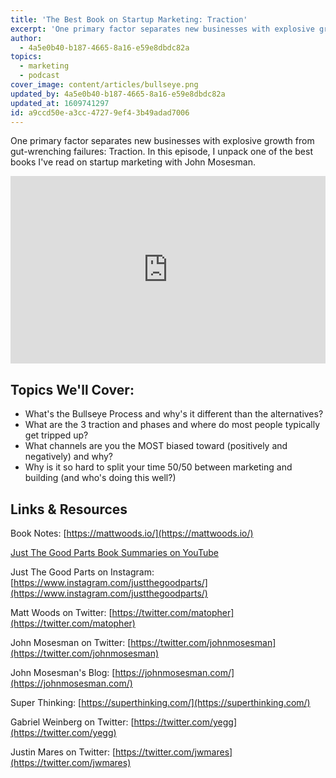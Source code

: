 ```yaml
---
title: 'The Best Book on Startup Marketing: Traction'
excerpt: 'One primary factor separates new businesses with explosive growth from gut-wrenching failures: Traction. In this episode, I unpack one of the best books I''ve read on startup marketing with John Mosesman.'
author:
  - 4a5e0b40-b187-4665-8a16-e59e8dbdc82a
topics:
  - marketing
  - podcast
cover_image: content/articles/bullseye.png
updated_by: 4a5e0b40-b187-4665-8a16-e59e8dbdc82a
updated_at: 1609741297
id: a9ccd50e-a3cc-4727-9ef4-3b49adad7006
---
```

One primary factor separates new businesses with explosive growth from gut-wrenching failures: Traction. In this episode, I unpack one of the best books I've read on startup marketing with John Mosesman.

<iframe width="100%" height="300" scrolling="no" frameborder="no" allow="autoplay" src="https://w.soundcloud.com/player/?url=https%3A//api.soundcloud.com/tracks/695332510&color=%23ff5500&auto_play=false&hide_related=false&show_comments=true&show_user=true&show_reposts=false&show_teaser=true&visual=true"></iframe>

## Topics We'll Cover:

- What's the Bullseye Process and why's it different than the alternatives?
- What are the 3 traction and phases and where do most people typically get tripped up?
- What channels are you the MOST biased toward (positively and negatively) and why?
- Why is it so hard to split your time 50/50 between marketing and building (and who's doing this well?)

## Links & Resources

Book Notes: [https://mattwoods.io/](https://mattwoods.io/)

[Just The Good Parts Book Summaries on YouTube](https://www.youtube.com/channel/UC66SdWwBo-enFmuCzrxsa1g)

Just The Good Parts on Instagram: [https://www.instagram.com/justthegoodparts/](https://www.instagram.com/justthegoodparts/)

Matt Woods on Twitter: [https://twitter.com/matopher](https://twitter.com/matopher)

John Mosesman on Twitter: [https://twitter.com/johnmosesman](https://twitter.com/johnmosesman)

John Mosesman's Blog: [https://johnmosesman.com/](https://johnmosesman.com/)

Super Thinking: [https://superthinking.com/](https://superthinking.com/)

Gabriel Weinberg on Twitter: [https://twitter.com/yegg](https://twitter.com/yegg)

Justin Mares on Twitter: [https://twitter.com/jwmares](https://twitter.com/jwmares)
